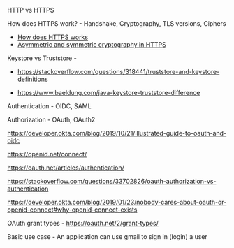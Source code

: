 HTTP vs HTTPS

How does HTTPS work? - Handshake, Cryptography, TLS versions, Ciphers
- [How does HTTPS works](https://www.thesslstore.com/blog/how-does-https-work/#:~:text=board%20an%20airplane.-,HTTPS%20Encryption%20Ensures%20Others%20Can't%20Spy%20on%20Your%20Communications,it's%20sent%20across%20the%20internet.)
- [Asymmetric and symmetric cryptography in HTTPS](https://stackoverflow.com/questions/37791013/https-uses-asymmetric-or-symmetric-encryption)

Keystore vs Truststore - 

- https://stackoverflow.com/questions/318441/truststore-and-keystore-definitions

- https://www.baeldung.com/java-keystore-truststore-difference


Authentication - OIDC, SAML

Authorization - OAuth, OAuth2

https://developer.okta.com/blog/2019/10/21/illustrated-guide-to-oauth-and-oidc 

https://openid.net/connect/

https://oauth.net/articles/authentication/

https://stackoverflow.com/questions/33702826/oauth-authorization-vs-authentication

https://developer.okta.com/blog/2019/01/23/nobody-cares-about-oauth-or-openid-connect#why-openid-connect-exists

OAuth grant types - https://oauth.net/2/grant-types/


Basic use case - An application can use gmail to sign in (login) a user 

